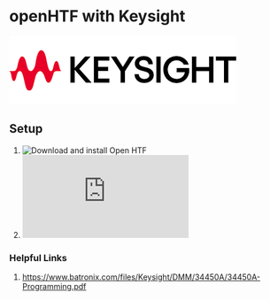 # openHTF with Keysight
![Keysight Example of OpenHTF](https://github.com/MendezJesus/openHTF/blob/main/img/keysight.png)


## Setup
1. ![Download and install Open HTF](https://www.openhtf.com/first-test)
2. ![Download and install NI-VISA](https://www.ni.com/en/support/downloads/drivers/download.ni-visa.html#558610)


### Helpful Links
1. https://www.batronix.com/files/Keysight/DMM/34450A/34450A-Programming.pdf
